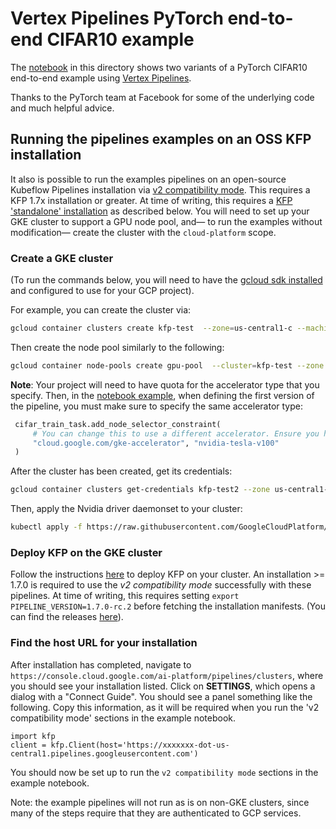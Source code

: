 
# Vertex Pipelines PyTorch end-to-end CIFAR10 example

The [notebook](./pytorch_cifar10_vertex_pipelines.ipynb) in this directory shows two variants of a PyTorch CIFAR10 end-to-end example using [Vertex Pipelines](https://cloud.google.com/vertex-ai/docs/pipelines).

Thanks to the PyTorch team at Facebook for some of the underlying code and much helpful advice.

## Running the pipelines examples on an OSS KFP installation


It also is possible to run the examples pipelines on an open-source Kubeflow Pipelines installation via [v2 compatibility mode](https://www.kubeflow.org/docs/components/pipelines/sdk/v2/v2-compatibility/#compiling-and-running-pipelines-in-v2-compatibility-mode).  This requires a KFP 1.7x installation or greater.  At time of writing, this requires a [KFP 'standalone' installation](https://www.kubeflow.org/docs/components/pipelines/installation/standalone-deployment/) as described below.
You will need to set up your GKE cluster to support a GPU node pool, and— to run the examples without modification— create the cluster with the `cloud-platform` scope.

### Create a GKE cluster

(To run the commands below, you will need to have the [gcloud sdk installed](https://cloud.google.com/sdk/docs/install) and configured to use for your GCP project).

For example, you can create the cluster via:

```sh
gcloud container clusters create kfp-test  --zone=us-central1-c --machine-type=n1-standard-8  --enable-autoscaling --enable-autorepair --scopes=cloud-platform --min-nodes=2 --max-nodes=10
```
Then create the node pool similarly to the following:

```sh
gcloud container node-pools create gpu-pool  --cluster=kfp-test --zone us-central1-c --enable-autoscaling --max-nodes=8 --min-nodes=0  --machine-type n1-highmem-8  --scopes cloud-platform --verbosity error  --accelerator=type=nvidia-tesla-v100,count=1
```
**Note**: Your project will need to have quota for the accelerator type that you specify.  Then, in the [notebook example](./pytorch_cifar10_vertex_pipelines.ipynb), when defining the first version of the pipeline, you must make sure to specify the same accelerator type:

```python
 cifar_train_task.add_node_selector_constraint(
     # You can change this to use a different accelerator. Ensure you have quota for it.
     "cloud.google.com/gke-accelerator", "nvidia-tesla-v100"
 )
```
After the cluster has been created, get its credentials:

```sh
gcloud container clusters get-credentials kfp-test2 --zone us-central1-c --project <your-project-id>
```

Then, apply the Nvidia driver daemonset to your cluster:

```sh
kubectl apply -f https://raw.githubusercontent.com/GoogleCloudPlatform/container-engine-accelerators/master/nvidia-driver-installer/cos/daemonset-preloaded.yaml
```

### Deploy KFP on the GKE cluster

Follow the instructions [here](https://www.kubeflow.org/docs/components/pipelines/installation/standalone-deployment/) to deploy KFP on your cluster.
An installation >= 1.7.0 is required to use the *v2 compatibility mode* successfully with these pipelines. At time of writing, this requires setting `export PIPELINE_VERSION=1.7.0-rc.2` before fetching the installation manifests. (You can find the releases [here](https://github.com/kubeflow/pipelines/releases)).

### Find the host URL for your installation

After installation has completed, navigate to `https://console.cloud.google.com/ai-platform/pipelines/clusters`, where you should see your installation listed. Click on **SETTINGS**, which opens a dialog with a "Connect Guide".  You should see a panel something like the following.  Copy this information, as it will be required when you run the 'v2 compatibility mode' sections in the example notebook.

```
import kfp
client = kfp.Client(host='https://xxxxxxx-dot-us-central1.pipelines.googleusercontent.com')
```

You should now be set up to run the `v2 compatibility mode` sections in the example notebook.

Note: the example pipelines will not run as is on non-GKE clusters, since many of the steps require that they are authenticated to GCP services.
